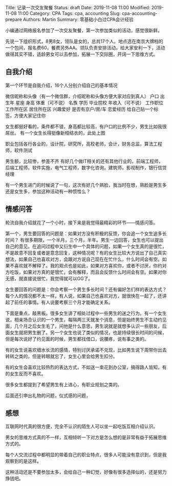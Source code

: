 Title: 记录一次交友聚餐
Status: draft
Date: 2019-11-08 11:00
Modified: 2019-11-08 11:00
Category: CPA
Tags: cpa, accounting
Slug: cpa-accounting-prepare
Authors: Martin
Summary: 零基础小白过CPA会计经验


小编通过网络报名参加了一次交友聚餐，第一次参加类似的活动，感觉很新鲜。

先说一下组织形式，8男8女，领队是女的，总共17个人。地点选在南京大牌档的一个包间，报名费60，餐费另外AA。领队负责安排活动。给大家安利一下，活动做得其实不错，适龄男女可以去参加，拓展一下交际圈，开阔一下思维方式。


## 自我介绍

第一个环节是自我介绍，16个人分别介绍自己的基本情况

微信昵称和头像（有一个微信群，介绍昵称和头像方便大家对应到真人）
户口
出生年
星座
身高
体重（可不说）
名族
学历
毕业院校
年收入（可不说）
工作职位
工作所在区
居住所在区
兴趣爱好
是否有京户/房/车
恋爱经历
给自己贴一个标签，方便大家记住你


女生都挺好看的，条件都不错，身高都比较高，有户口的比例不少，男生比如我很屌丝。
有一个女生长得挺像新桓结衣的，此处上图

职业包括各行各业的，设计院，研究所，高校老师，会计，财务总监，算法工程师，软件测试

男生额，比较惨，参差不齐
有好几个做IT相关的还有其他行业的，前端工程师，后端工程师，软件实施，电气工程师，数字化咨询，建筑师，影视制作，银行信贷经理

有一个男生进门的时候说了一句，这次有好几个熟脸，我当时在想，熟脸是男生多还是女生多，参加这种活动有一种惯性么？

## 情感问答

轮流自我介绍就花了一个小时，接下来是我觉得最精彩的环节——情感问答。

第一个，男生要回答的问题是：如果对方没有积极的反馈，你会追一个女生追多长时间？
有很多期限，一个半月，三个月，半年。男生一边回答，女生也可以提出自己的意见。在追问过程中又衍生中一个具体的问题，如果一个女生真的是很忙，不是故意不回复或者是意念回复，这种情况呢？有的女生比较大方说出了自己真实想法，如果自己也喜欢对方，会跟对方说自己现在在忙什么，什么时间会有空。如果不喜欢就不解释了。我的观点也是如此，如果对方喜欢你，或者不讨厌，你约对方吃饭，如果对方真的是很忙，会有解释，而且会反馈什么时间会有空。如果对你无感，就直接说很忙，我觉得就可以GG了。


女生要回答的问题是：你会考察一个男生多长时间？还有偏好怎们样的表达方式？
每个人的情况都不太一样，有人说，如果自己也喜欢对方，就很快在一起了，还讲起了前任的事情。有人说要考察三个月才能确定关系。

下面是重点，敲黑板。很多女生讲了相处过程中一些男生的迷之行为。有一个女生说，相亲场合认识的一个男生，每隔两三天就发个消息，但是始终男生不主动约见面，几个月之后女生毛了，问他是什么意思，男生说就是就想多认识一些朋友，后面女生就把男生删了。另一个女生也说了类似的情况，也是持续很长时间的问候，但是每次说好了约见面的时候，男生都找借口，说腰疼，说有事之类的。

有的女生说喜欢细水长流的感情，特别讨厌承诺不兑现，比如男生说下周带你出去转转之类的，但是转眼就忘了，女生心里会给男生扣分。

有的女生会喜欢比较热烈的表达方式，不如送一束花到办公室，搞得路人皆知，有的女生反而不喜欢。

很多女生都提到了希望男生有上进心，有职业规划之类的。

后面还引申出礼物的问题，仪式感的问题，


## 感想

互联网时代真的很方便，完全不认识的陌生人可以坐一起吃饭互相介绍认识。

男女的思维方式真的不一样，互相倾听一下对方是怎么想的是非常有益于拓展思维方式的。

每个人交流过程中都明显的带着自己的职业特点，很多人可能没有意识到，但是我观察到的是这样。

这种活动还是不要参加太多，会给自己一种幻觉，好像有很多选择似的，还是努力挣钱吧。